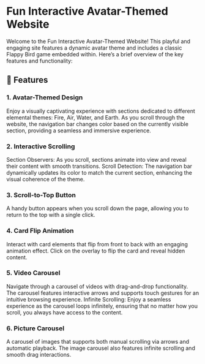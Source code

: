# Fun Interactive Avatar-Themed Website
Welcome to the Fun Interactive Avatar-Themed Website! This playful and engaging site features a dynamic avatar theme and includes a classic Flappy Bird game embedded within. Here’s a brief overview of the key features and functionality:

## 🎨 Features
### 1. Avatar-Themed Design
Enjoy a visually captivating experience with sections dedicated to different elemental themes: Fire, Air, Water, and Earth.
As you scroll through the website, the navigation bar changes color based on the currently visible section, providing a seamless and immersive experience.
### 2. Interactive Scrolling
Section Observers: As you scroll, sections animate into view and reveal their content with smooth transitions.
Scroll Detection: The navigation bar dynamically updates its color to match the current section, enhancing the visual coherence of the theme.
### 3. Scroll-to-Top Button
A handy button appears when you scroll down the page, allowing you to return to the top with a single click.
### 4. Card Flip Animation
Interact with card elements that flip from front to back with an engaging animation effect. Click on the overlay to flip the card and reveal hidden content.
### 5. Video Carousel
Navigate through a carousel of videos with drag-and-drop functionality. The carousel features interactive arrows and supports touch gestures for an intuitive browsing experience.
Infinite Scrolling: Enjoy a seamless experience as the carousel loops infinitely, ensuring that no matter how you scroll, you always have access to the content.
### 6. Picture Carousel
A carousel of images that supports both manual scrolling via arrows and automatic playback. The image carousel also features infinite scrolling and smooth drag interactions.

